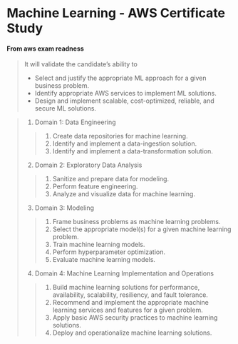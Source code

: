 <h1>Machine Learning - AWS Certificate Study </h1>

#### From aws exam readness

> It will validate the candidate’s ability to
> - Select and justify the appropriate ML approach for a given business problem.
> - Identify appropriate AWS services to implement ML solutions.
> - Design and implement scalable, cost-optimized, reliable, and secure ML solutions.

>1. Domain 1: Data Engineering
>>  1. Create data repositories for machine learning.
>>  2. Identify and implement a data-ingestion solution.
>>  3. Identify and implement a data-transformation solution.
>2. Domain 2: Exploratory Data Analysis
>>  1. Sanitize and prepare data for modeling.
>>  2. Perform feature engineering.
>>  3. Analyze and visualize data for machine learning.
>3. Domain 3: Modeling
>>  1. Frame business problems as machine learning problems.
>>  2. Select the appropriate model(s) for a given machine learning problem.
>>  3. Train machine learning models.
>>  4. Perform hyperparameter optimization.
>>  5. Evaluate machine learning models.
>4. Domain 4: Machine Learning Implementation and Operations
>>  1. Build machine learning solutions for performance, availability, scalability, resiliency, and fault tolerance.
>>  2. Recommend and implement the appropriate machine learning services and features for a given problem.
>>  3. Apply basic AWS security practices to machine learning solutions.
>>  4. Deploy and operationalize machine learning solutions.

